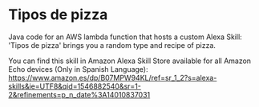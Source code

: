 # Tipos de pizza #
Java code for an AWS lambda function that hosts a custom Alexa Skill: 'Tipos de pizza' brings you a random type and recipe of pizza.

You can find this skill in Amazon Alexa Skill Store available for all Amazon Echo devices (Only in Spanish Language):
https://www.amazon.es/dp/B07MPW94KL/ref=sr_1_2?s=alexa-skills&ie=UTF8&qid=1546882540&sr=1-2&refinements=p_n_date%3A14010837031
